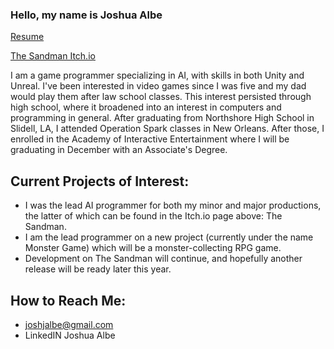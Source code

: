 ### Hello, my name is Joshua Albe

[Resume](https://resume.creddle.io/resume/ie6b08n6lr6)

[The Sandman Itch.io](https://reposeproductions.itch.io/sandman)

I am a game programmer specializing in AI, with skills in both Unity and Unreal. I've been interested in video games since I was five and my dad would play them after law school classes. This interest persisted through high school, where it broadened into an interest in computers and programming in general. After graduating from Northshore High School in Slidell, LA, I attended Operation Spark classes in New Orleans. After those, I enrolled in the Academy of Interactive Entertainment where I will be graduating in December with an Associate's Degree.

## Current Projects of Interest:
- I was the lead AI programmer for both my minor and major productions, the latter of which can be found in the Itch.io page above: The Sandman.
- I am the lead programmer on a new project (currently under the name Monster Game) which will be a monster-collecting RPG game.
- Development on The Sandman will continue, and hopefully another release will be ready later this year.

## How to Reach Me:
- joshjalbe@gmail.com
- LinkedIN Joshua Albe
